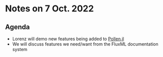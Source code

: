 # Notes on 7 Oct. 2022

## Agenda

- Lorenz will demo new features being added to [Pollen.jl](https://github.com/lorenzoh/Pollen.jl)
- We will discuss features we need/want from the FluxML documentation system

